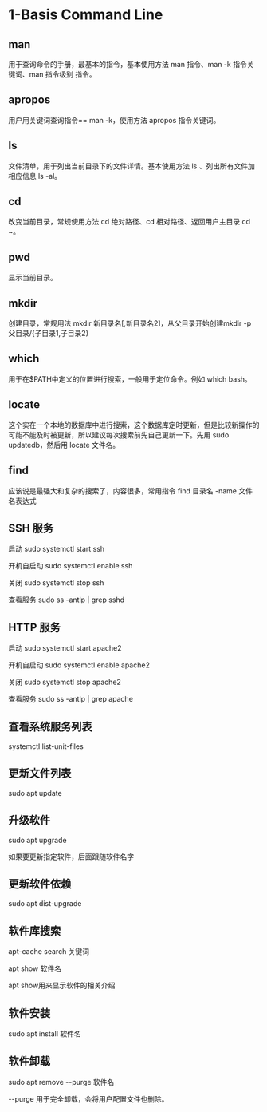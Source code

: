 # 1-Basis Command Line

## man

用于查询命令的手册，最基本的指令，基本使用方法 man 指令、man -k 指令关键词、man 指令级别 指令。

## apropos

用户用关键词查询指令== man -k，使用方法 apropos 指令关键词。

## ls

文件清单，用于列出当前目录下的文件详情。基本使用方法 ls 、列出所有文件加相应信息 ls -al。

## cd

改变当前目录，常规使用方法 cd 绝对路径、cd 相对路径、返回用户主目录 cd ~。

## pwd

显示当前目录。

## mkdir

创建目录，常规用法 mkdir 新目录名[,新目录名2]，从父目录开始创建mkdir -p 父目录/{子目录1,子目录2}

## which

用于在$PATH中定义的位置进行搜索，一般用于定位命令。例如 which bash。

## locate

这个实在一个本地的数据库中进行搜索，这个数据库定时更新，但是比较新操作的可能不能及时被更新，所以建议每次搜索前先自己更新一下。先用 sudo updatedb，然后用 locate 文件名。

## find

应该说是最强大和复杂的搜索了，内容很多，常用指令 find 目录名 -name 文件名表达式

## SSH 服务

启动 sudo systemctl start ssh

开机自启动 sudo systemctl enable ssh

关闭 sudo systemctl stop ssh

查看服务 sudo ss -antlp | grep sshd

## HTTP 服务

启动 sudo systemctl start apache2

开机自启动 sudo systemctl enable apache2

关闭 sudo systemctl stop apache2

查看服务 sudo ss -antlp | grep apache

## 查看系统服务列表

systemctl list-unit-files

## 更新文件列表

sudo apt update

## 升级软件

sudo apt upgrade

如果要更新指定软件，后面跟随软件名字

## 更新软件依赖

sudo apt dist-upgrade

## 软件库搜索

apt-cache search 关键词

apt show 软件名

apt show用来显示软件的相关介绍

## 软件安装

sudo apt install 软件名

## 软件卸载

sudo apt remove --purge 软件名

--purge 用于完全卸载，会将用户配置文件也删除。